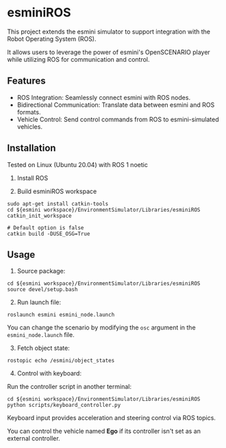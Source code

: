 # esminiROS

This project extends the esmini simulator to support integration with the Robot Operating System (ROS). 

It allows users to leverage the power of esmini's OpenSCENARIO player while utilizing ROS for communication and control.

## Features
- ROS Integration: Seamlessly connect esmini with ROS nodes.
- Bidirectional Communication: Translate data between esmini and ROS formats.
- Vehicle Control: Send control commands from ROS to esmini-simulated vehicles.

## Installation
Tested on Linux (Ubuntu 20.04) with ROS 1 noetic

1. Install ROS

2. Build esminiROS workspace
```
sudo apt-get install catkin-tools
cd ${esmini workspace}/EnvironmentSimulator/Libraries/esminiROS
catkin_init_workspace

# Default option is false
catkin build -DUSE_OSG=True
```

## Usage
1. Source package:
```
cd ${esmini workspace}/EnvironmentSimulator/Libraries/esminiROS
source devel/setup.bash
```

2. Run launch file:
```
roslaunch esmini esmini_node.launch
```

You can change the scenario by modifying the `osc` argument in the `esmini_node.launch` file.

3. Fetch object state:
```
rostopic echo /esmini/object_states
```

4. Control with keyboard:

Run the controller script in another terminal:
```
cd ${esmini workspace}/EnvironmentSimulator/Libraries/esminiROS
python scripts/keyboard_controller.py
```

Keyboard input provides acceleration and steering control via ROS topics.

You can control the vehicle named **Ego** if its controller isn't set as an external controller.